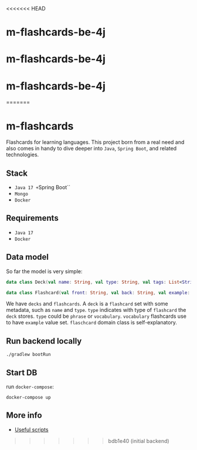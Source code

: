 <<<<<<< HEAD
# m-flashcards-be-4j
# m-flashcards-be-4j
# m-flashcards-be-4j
=======
# m-flashcards

Flashcards for learning languages. This project born from a real need and also comes in handy to dive deeper into `Java`, `Spring Boot`, and related technologies.

## Stack

- `Java 17 +`Spring Boot``
- `Mongo`
- `Docker`

## Requirements

- `Java 17`
- `Docker`

## Data model

So far the model is very simple:

```kotlin
data class Deck(val name: String, val type: String, val tags: List<String>, val flashcards: List<Flashcard>)

data class Flashcard(val front: String, val back: String, val example: String?)
```

We have `decks` and `flashcards`. A `deck` is a `flashcard` set with some metadata, such as `name` and `type`.
`type` indicates with type of `flashcard` the `deck` stores. `type` could be `phrase` or `vocabulary`. `vocabulary` flashcards use to have `example` value set.
`flaschcard` domain class is self-explanatory.

## Run backend locally

```
./gradlew bootRun
```

## Start DB

run `docker-compose`:

```
docker-compose up
```

## More info

- [Useful scripts](./docs/scripts.md)
>>>>>>> bdb1e40 (initial backend)

